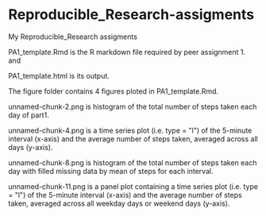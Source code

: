 Reproducible_Research-assigments
================================

My Reproducible_Research assigments

PA1_template.Rmd is the R markdown file required by peer assignment 1. and 

PA1_template.html is its output. 

The figure folder contains 4 figures ploted in PA1_template.Rmd. 

unnamed-chunk-2.png is histogram of the total number of steps taken each day of part1.

unnamed-chunk-4.png is  a time series plot (i.e. type = "l") of the 5-minute interval (x-axis)
and the average number of steps taken, averaged across all days (y-axis).

unnamed-chunk-8.png is histogram of the total number of steps taken each day 
with filled missing data by mean of steps for each interval.

unnamed-chunk-11.png is a panel plot containing a time series plot (i.e. type = "l") 
of the 5-minute interval (x-axis) and the average number of steps taken, 
averaged across all weekday days or weekend days (y-axis). 
